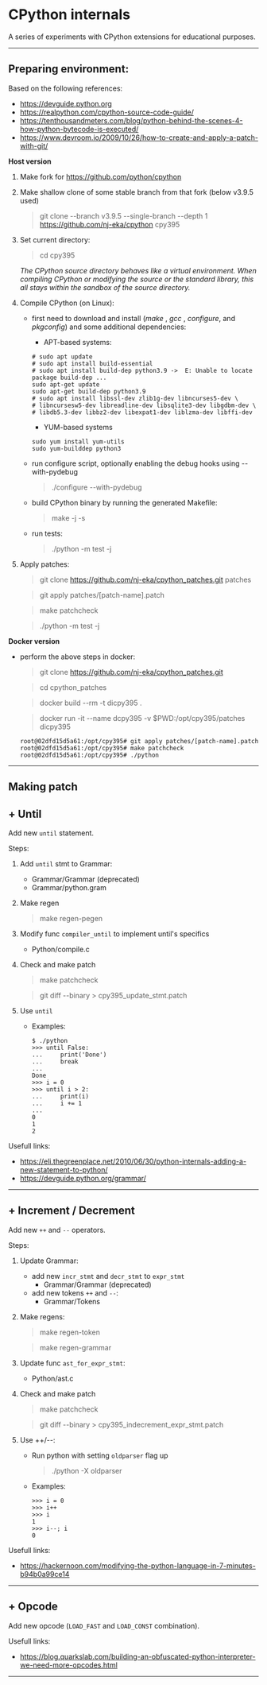 # CPython internals
A series of experiments with CPython extensions for educational purposes.
___
## Preparing environment:
Based on the following references:
- https://devguide.python.org
- https://realpython.com/cpython-source-code-guide/
- https://tenthousandmeters.com/blog/python-behind-the-scenes-4-how-python-bytecode-is-executed/
- https://www.devroom.io/2009/10/26/how-to-create-and-apply-a-patch-with-git/

**Host version**

1. Make fork for https://github.com/python/cpython
2. Make shallow clone of some stable branch from that fork (below v3.9.5 used)
    > git clone --branch v3.9.5 --single-branch --depth 1 https://github.com/nj-eka/cpython cpy395 
3. Set current directory:
    > cd cpy395

    *The CPython source directory behaves like a virtual environment.
    When compiling CPython or modifying the source or the standard library, this all stays within the sandbox of the source directory.*

4. Compile CPython (on Linux):
    - first need to download and install (*make* , *gcc* , *configure*, and *pkgconfig*) and some additional dependencies:
        - APT-based systems:
        ```
        # sudo apt update
        # sudo apt install build-essential
        # sudo apt install build-dep python3.9 ->  E: Unable to locate package build-dep ...
        sudo apt-get update
        sudo apt-get build-dep python3.9 
        # sudo apt install libssl-dev zlib1g-dev libncurses5-dev \
        # libncursesw5-dev libreadline-dev libsqlite3-dev libgdbm-dev \
        # libdb5.3-dev libbz2-dev libexpat1-dev liblzma-dev libffi-dev
        ```
        - YUM-based systems
        ```
        sudo yum install yum-utils
        sudo yum-builddep python3
        ```

    - run configure script, optionally enabling the debug hooks using --with-pydebug
        > ./configure --with-pydebug
    - build CPython binary by running the generated Makefile:
        > make -j -s
    - run tests:
        > ./python -m test -j
5. Apply patches:
    > git clone https://github.com/nj-eka/cpython_patches.git patches

    > git apply patches/[patch-name].patch

    > make patchcheck

    > ./python -m test -j


**Docker version**
 - perform the above steps in docker:
    > git clone https://github.com/nj-eka/cpython_patches.git
    
    > cd cpython_patches

    > docker build --rm -t dicpy395 .
    
    > docker run -it --name dcpy395 -v $PWD:/opt/cpy395/patches dicpy395

    ```
    root@02dfd15d5a61:/opt/cpy395# git apply patches/[patch-name].patch
    root@02dfd15d5a61:/opt/cpy395# make patchcheck
    root@02dfd15d5a61:/opt/cpy395# ./python
    ```
 
 ___
 ## Making patch
## + Until
Add new `until` statement.

Steps:
1) Add `until` stmt to Grammar:
    - Grammar/Grammar (deprecated)
    - Grammar/python.gram
2) Make regen
    > make regen-pegen
3) Modify func `compiler_until` to implement until's specifics
    - Python/compile.c
4) Check and make patch
    > make patchcheck
    
    > git diff --binary > cpy395_update_stmt.patch 
5) Use `until`
    - Examples:
        ```
        $ ./python
        >>> until False:
        ...     print('Done')
        ...     break
        ... 
        Done
        >>> i = 0
        >>> until i > 2:
        ...     print(i)
        ...     i += 1
        ... 
        0
        1
        2
        ```
Usefull links:
- https://eli.thegreenplace.net/2010/06/30/python-internals-adding-a-new-statement-to-python/
- https://devguide.python.org/grammar/
___

## + Increment / Decrement
Add new `++` and `--` operators.

Steps:
1) Update Grammar: 
    - add new `incr_stmt` and `decr_stmt` to `expr_stmt`
        - Grammar/Grammar (deprecated)
    - add new tokens `++` and `--`:
        - Grammar/Tokens
2) Make regens:
    > make regen-token

    > make regen-grammar
3) Update func `ast_for_expr_stmt`:
    - Python/ast.c
4) Check and make patch
    > make patchcheck
    
    > git diff --binary > cpy395_indecrement_expr_stmt.patch     
4) Use ++/--:
    - Run python with setting `oldparser` flag up
        > ./python -X oldparser
    - Examples:
        ```
        >>> i = 0
        >>> i++
        >>> i
        1
        >>> i--; i
        0
        ```


Usefull links:
- https://hackernoon.com/modifying-the-python-language-in-7-minutes-b94b0a99ce14
___
## + Opcode
Add new opcode (`LOAD_FAST` and `LOAD_CONST` combination).

Usefull links:
- https://blog.quarkslab.com/building-an-obfuscated-python-interpreter-we-need-more-opcodes.html
___

